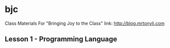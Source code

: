 bjc
===

Class Materials For "Bringing Joy to the Class"
link: http://blog.mrtonyli.com

Lesson 1 - Programming Language 
-----------------------------------
